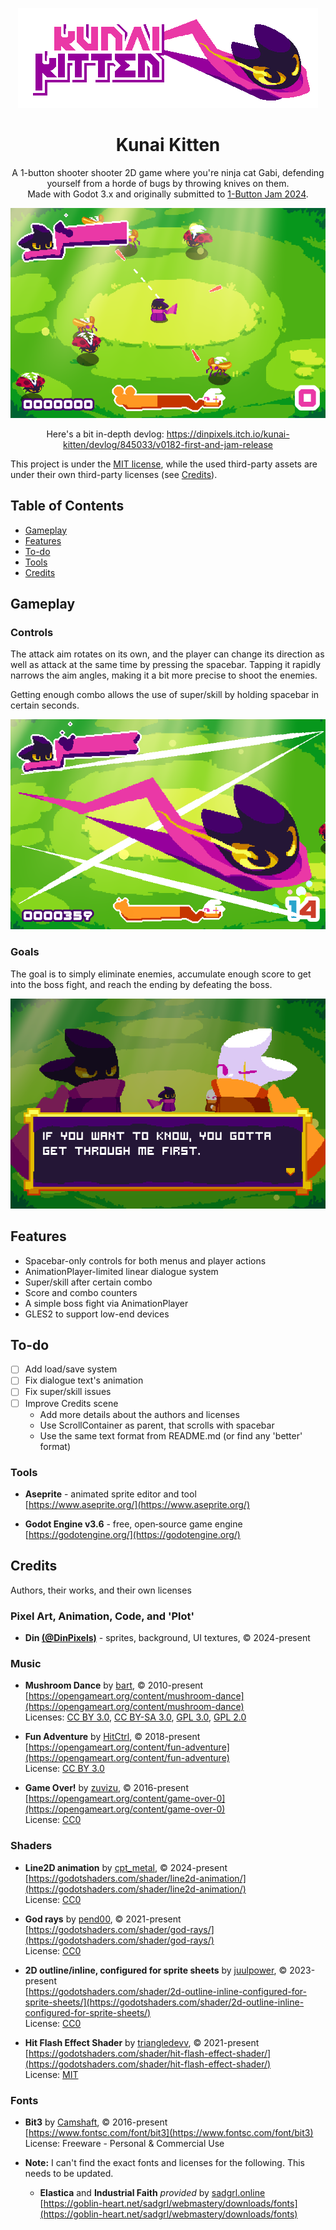 <p align="center">
    <img alt="title banner" src="./Github_misc/img/kunai_kitten_itch_banner_transparent_x1.png">
</p>

<h1 align="center">Kunai Kitten</h1>

<p align="center">
    A 1-button shooter shooter 2D game where you're ninja cat Gabi, defending yourself from a
    horde of bugs by throwing knives on them.<br>Made with Godot 3.x and originally submitted to <a href="https://itch.io/jam/1-button-jam-2024" target="_blank">1-Button Jam 2024</a>.
</p>

<p align="center">
    <img alt="game screenshot" src="./Github_misc/img/Kunai_Kitten_preview_0.png">
</p>

<p align="center">
    Here's a bit in-depth devlog: <a href="https://dinpixels.itch.io/kunai-kitten/devlog/845033/v0182-first-and-jam-release">https://dinpixels.itch.io/kunai-kitten/devlog/845033/v0182-first-and-jam-release</a>
</p>

This project is under the [MIT license](https://github.com/dinpixels/Kunai-Kitten/blob/main/LICENSE.md), while the used third-party assets are under their own third-party licenses (see [Credits](#credits)).

## Table of Contents
- [Gameplay](#gameplay)
- [Features](#features)
- [To-do](#to-do)
- [Tools](#tools)
- [Credits](#credits)

## Gameplay
### Controls
The attack aim rotates on its own, and the player can change its direction as well as attack at the
same time by pressing the spacebar. Tapping it rapidly narrows the aim angles, making it a bit more precise to shoot the enemies.

Getting enough combo allows the use of super/skill by holding spacebar in certain seconds.

![game screenshot](/Github_misc/img/Kunai_Kitten_preview_3.png)

### Goals
The goal is to simply eliminate enemies, accumulate enough score to get into the boss fight, and reach the ending by defeating the boss.

![game screenshot](/Github_misc/img/Kunai_Kitten_preview_1.png)

## Features
- Spacebar-only controls for both menus and player actions
- AnimationPlayer-limited linear dialogue system
- Super/skill after certain combo
- Score and combo counters
- A simple boss fight via AnimationPlayer
- GLES2 to support low-end devices

## To-do
- [ ] Add load/save system
- [ ] Fix dialogue text's animation
- [ ] Fix super/skill issues
- [ ] Improve Credits scene
    - Add more details about the authors and licenses
    - Use ScrollContainer as parent, that scrolls with spacebar
    - Use the same text format from README.md (or find any 'better' format)

### Tools
- **Aseprite** - animated sprite editor and tool  
[https://www.aseprite.org/](https://www.aseprite.org/)

- **Godot Engine v3.6** - free, open‑source game engine  
[https://godotengine.org/](https://godotengine.org/)

## Credits
Authors, their works, and their own licenses

### Pixel Art, Animation, Code, and 'Plot'
- **Din [(@DinPixels)](https://bsky.app/profile/dinpixels.bsky.social)** - sprites, background, UI textures, © 2024-present

### Music
- **Mushroom Dance** by [bart](https://opengameart.org/users/bart), © 2010-present  
[https://opengameart.org/content/mushroom-dance](https://opengameart.org/content/mushroom-dance)  
Licenses: [CC BY 3.0](https://creativecommons.org/licenses/by/3.0/), [CC BY-SA 3.0](https://creativecommons.org/licenses/by-sa/3.0/), [GPL 3.0](https://www.gnu.org/licenses/gpl-3.0.html), [GPL 2.0](https://www.gnu.org/licenses/old-licenses/gpl-2.0.html)

- **Fun Adventure** by [HitCtrl](https://opengameart.org/users/hitctrl), © 2018-present  
[https://opengameart.org/content/fun-adventure](https://opengameart.org/content/fun-adventure)  
License: [CC BY 3.0](https://creativecommons.org/licenses/by/3.0/)

- **Game Over!** by [zuvizu](https://opengameart.org/users/zuvizu), © 2016-present  
[https://opengameart.org/content/game-over-0](https://opengameart.org/content/game-over-0)  
License: [CC0](https://creativecommons.org/publicdomain/zero/1.0/)

### Shaders
- **Line2D animation** by [cpt_metal](https://godotshaders.com/author/cpt_metal/), © 2024-present  
[https://godotshaders.com/shader/line2d-animation/](https://godotshaders.com/shader/line2d-animation/)  
License: [CC0](https://creativecommons.org/publicdomain/zero/1.0/)

- **God rays** by [pend00](https://godotshaders.com/author/pend00/), © 2021-present  
[https://godotshaders.com/shader/god-rays/](https://godotshaders.com/shader/god-rays/)  
License: [CC0](https://creativecommons.org/publicdomain/zero/1.0/)

- **2D outline/inline, configured for sprite sheets** by [juulpower](https://godotshaders.com/author/juulpower/), © 2023-present  
[https://godotshaders.com/shader/2d-outline-inline-configured-for-sprite-sheets/](https://godotshaders.com/shader/2d-outline-inline-configured-for-sprite-sheets/)  
License: [CC0](https://creativecommons.org/publicdomain/zero/1.0/)

- **Hit Flash Effect Shader** by [triangledevv](https://godotshaders.com/author/triangledevv/), © 2021-present  
[https://godotshaders.com/shader/hit-flash-effect-shader/](https://godotshaders.com/shader/hit-flash-effect-shader/)  
License: [MIT](https://opensource.org/license/MIT)

### Fonts
- **Bit3** by [Camshaft](https://www.fontsc.com/font/designer/camshaft), © 2016-present  
[https://www.fontsc.com/font/bit3](https://www.fontsc.com/font/bit3)  
License: Freeware - Personal & Commercial Use

- **Note:** I can't find the exact fonts and licenses for the following. This needs to be updated.
    - **Elastica** and **Industrial Faith** *provided* by [sadgrl.online](https://goblin-heart.net/sadgrl/)  
[https://goblin-heart.net/sadgrl/webmastery/downloads/fonts](https://goblin-heart.net/sadgrl/webmastery/downloads/fonts)
